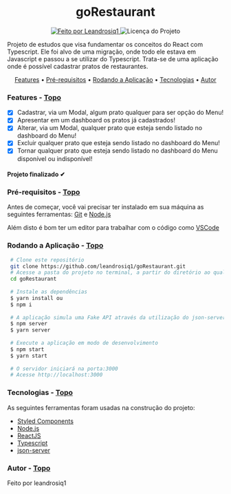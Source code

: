 <a id="topo"></a>

<h1 align="center">goRestaurant</h1>

<p align="center">
  <a href="https://github.com/leandrosiq1">
    <img alt="Feito por Leandrosiq1" src="https://img.shields.io/badge/FEITO%20POR-Leandrosiq1%20-blueviolet">
  </a>
  <img alt="Licença do Projeto" src="https://img.shields.io/badge/LICENSE-MIT-blueviolet"/>
<p>

<p>
  Projeto de estudos que visa fundamentar os conceitos do React com Typescript. Ele foi alvo de uma migração, onde todo ele estava em Javascript
  e passou a se utilizar do Typescript. Trata-se de uma aplicação onde é possível cadastrar pratos de restaurantes.
</p>

<p align="center">
  <a href="#features">Features</a> •
  <a href="#pre-requisitos">Pré-requisitos</a> •
  <a href="#rodando">Rodando a Aplicação</a> •
  <a href="#tecnologias">Tecnologias</a> •
  <a href="#autor">Autor</a>
</p>

### Features<a id="features"></a> - <a href="#topo">Topo</a>
- [x] Cadastrar, via um Modal, algum prato qualquer para ser opção do Menu!
- [x] Apresentar em um dashboard os pratos já cadastrados!
- [x] Alterar, via um Modal, qualquer prato que esteja sendo listado no dashboard do Menu!
- [x] Excluir qualquer prato que esteja sendo listado no dashboard do Menu!
- [x] Tornar qualquer prato que esteja sendo listado no dashboard do Menu disponível ou indisponível!

<h4  align="left">
Projeto finalizado ✔
</h4>

###  Pré-requisitos<a id="pre-requisitos"></a> - <a href="#topo">Topo</a>

Antes de começar, você vai precisar ter instalado em sua máquina as seguintes ferramentas:
 [Git](https://git-scm.com/) e [Node.js](https://nodejs.org/pt-br/)
 
Além disto é bom ter um editor para trabalhar com o código como [VSCode](https://code.visualstudio.com/) 
 
### Rodando a Aplicação<a id="rodando"></a> - <a href="#topo">Topo</a>
   
````bash 
 # Clone este repositório
 git clone https://github.com/leandrosiq1/goRestaurant.git
 # Acesse a pasta do projeto no terminal, a partir do diretório ao qual o comando de clonagem foi executado
 cd goRestaurant
 
 # Instale as dependências
 $ yarn install ou
 $ npm i 
 
 # A aplicação simula uma Fake API através da utilização do json-server, assim é necessário startá-la
 $ npm server 
 $ yarn server
 
 # Execute a aplicação em modo de desenvolvimento
 $ npm start 
 $ yarn start
 
 # O servidor iniciará na porta:3000
 # Acesse http://localhost:3000
 ````

### Tecnologias<a id="tecnologias"></a> - <a href="#topo">Topo</a>
 As seguintes ferramentas foram usadas na construção do projeto:
 
  - [Styled Components](https://styled-components.com/)
  - [Node.js](https://nodejs.org/pt-br/)
  - [ReactJS](https://reactjs.org/)
  - [Typescript](https://www.typescriptlang.org/)
  - [json-server](https://github.com/typicode/json-server)

### Autor <a id="autor"> </a> - <a href="#topo">Topo</a>

<a href="https://github.com/leandrosiq1" style="text-decoration: none;">

<span> Feito por leandrosiq1 </span> 
</a>
